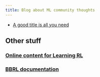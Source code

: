 ```yaml
---
title: Blog about ML community thoughts
---
```


- [A good title is all you need](good_title/index.md)

## Other stuff

### [Online content for Learning RL](https://osigaud.github.io/docs/learning_RL/learning_RL.md)

### [BBRL documentation](https://osigaud.github.io/docs/bbrl_docs/overview.md)
